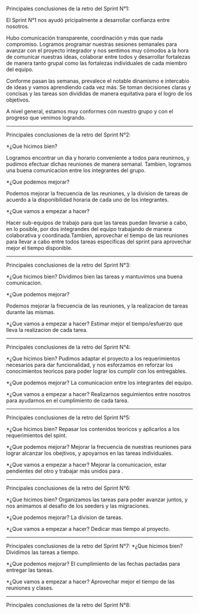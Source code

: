 Principales conclusiones de la retro del Sprint N°1:

El Sprint N°1 nos ayudó pricipalmente a desarrollar confianza entre nosotros.

Hubo comunicación transparente, coordinación y más que nada compromiso. Logramos programar nuestras sesiones semanales para avanzar con el proyecto integrador y 
nos sentimos muy cómodos a la hora de comunicar nuestras ideas, colaborar entre todos y desarrollar fortalezas de manera tanto grupal como las
fortalezas individuales de cada miembro del equipo.

Conforme pasan las semanas, prevalece el notable dinamismo e intercabio de ideas y vamos aprendiendo cada vez más. Se toman decisiones claras y concisas y
las tareas son divididas de manera equitativa para el logro de los objetivos.

A nivel general, estamos muy conformes con nuestro grupo y con el progreso que venimos logrando. 

------------------------------------------------------------------------------------------------------------------------------------------------------------------------
Principales conclusiones de la retro del Sprint N°2:

*¿Que hicimos bien?

Logramos encontrar un dia y horario conveniente a todos para reunirnos, y pudimos efectuar dichas reuniones de manera semanal. Tambien, logramos una buena comunicacion entre los integrantes del grupo.

*¿Que podemos mejorar?

Podemos mejorar la frecuencia de las reuniones, y la division de tareas de acuerdo a la disponibilidad horaria de cada uno de los integrantes.

*¿Que vamos a empezar a hacer?

Hacer sub-equipos de trabajo para que las tareas puedan llevarse a cabo, en lo posible, por dos integrandes del equipo trabajando de manera colaborativa y coordinada.Tambien, aprovechar el tiempo de las reuniones para llevar a cabo entre todos tareas especificas del sprint para aprovechar mejor el tiempo disponible.

------------------------------------------------------------------------------------------------------------------------------------------------------------------------
Principales conclusiones de la retro del Sprint N°3:

*¿Que hicimos bien?
Dividimos bien las tareas y mantuvimos una buena comunicacion.

*¿Que podemos mejorar?

Podemos mejorar la frecuencia de las reuniones, y la realizacion de tareas durante las mismas.

*¿Que vamos a empezar a hacer?
Estimar mejor el tiempo/esfuerzo que lleva la realizacion de cada tarea.

------------------------------------------------------------------------------------------------------------------------------------------------------------------------
Principales conclusiones de la retro del Sprint N°4:

*¿Que hicimos bien?
Pudimos adaptar el proyecto a los requerimientos necesarios para dar funcionalidad, y nos esforzamos en reforzar los conocimientos teoricos para poder lograr los cumplir con los entregables.

*¿Que podemos mejorar?
La comunicacion entre los integrantes del equipo.

*¿Que vamos a empezar a hacer?
Realizarnos seguimientos entre nosotros para ayudarnos en el cumplimiento de cada tarea.

------------------------------------------------------------------------------------------------------------------------------------------------------------------------

Principales conclusiones de la retro del Sprint N°5:

*¿Que hicimos bien?
Repasar los contenidos teoricos y aplicarlos a los requerimientos del spint.

*¿Que podemos mejorar?
Mejorar la frecuencia de nuestras reuniones para lograr alcanzar los obejtivos, y apoyarnos en las tareas individuales.

*¿Que vamos a empezar a hacer?
Mejorar la comunicacion, estar pendientes del otro y trabajar más unidos para .

------------------------------------------------------------------------------------------------------------------------------------------------------------------------
Principales conclusiones de la retro del Sprint N°6:

*¿Que hicimos bien?
Organizamos las tareas para poder avanzar juntos, y nos animamos al desafio de los seeders y las migraciones.

*¿Que podemos mejorar?
La division de tareas.

*¿Que vamos a empezar a hacer?
Dedicar mas tiempo al proyecto.

------------------------------------------------------------------------------------------------------------------------------------------------------------------------
Principales conclusiones de la retro del Sprint N°7:
*¿Que hicimos bien?
Dividimos las tareas a tiempo.

*¿Que podemos mejorar?
El cumplimiento de las fechas pactadas para entregar las tareas.

*¿Que vamos a empezar a hacer?
Aprovechar mejor el tiempo de las reuniones y clases.

------------------------------------------------------------------------------------------------------------------------------------------------------------------------
Principales conclusiones de la retro del Sprint N°8:
